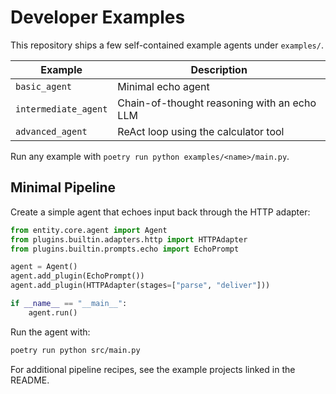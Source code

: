 # Developer Examples

This repository ships a few self-contained example agents under ``examples/``.

| Example | Description |
| ------- | ----------- |
| ``basic_agent`` | Minimal echo agent |
| ``intermediate_agent`` | Chain-of-thought reasoning with an echo LLM |
| ``advanced_agent`` | ReAct loop using the calculator tool |

Run any example with ``poetry run python examples/<name>/main.py``.

## Minimal Pipeline

Create a simple agent that echoes input back through the HTTP adapter:

```python
from entity.core.agent import Agent
from plugins.builtin.adapters.http import HTTPAdapter
from plugins.builtin.prompts.echo import EchoPrompt

agent = Agent()
agent.add_plugin(EchoPrompt())
agent.add_plugin(HTTPAdapter(stages=["parse", "deliver"]))

if __name__ == "__main__":
    agent.run()
```

Run the agent with:

```bash
poetry run python src/main.py
```

For additional pipeline recipes, see the example projects linked in the README.

